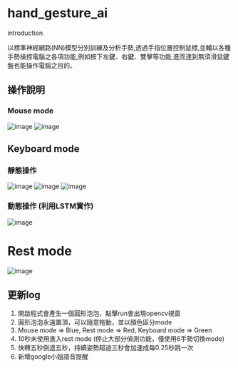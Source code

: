 # hand_gesture_ai

introduction

以標準神經網路(NN)模型分別訓練及分析手勢,透過手指位置控制鼠標,並輔以各種手勢操控電腦之各項功能,例如按下左鍵、右鍵、雙擊等功能,進而達到無須滑鼠鍵盤也能操作電腦之目的。

## 操作說明

### Mouse mode

![image](https://user-images.githubusercontent.com/81171903/230874769-303025ba-d55b-4b82-8533-b69ac4e541ca.png)
![image](https://user-images.githubusercontent.com/81171903/230874913-9d8e9390-d9d0-4f26-9419-36cb709e1ed8.png)

## Keyboard mode

### 靜態操作

![image](https://user-images.githubusercontent.com/81171903/230874992-5068fa29-9458-428d-b943-5bc9ad3c478e.png)
![image](https://user-images.githubusercontent.com/81171903/230875053-c8fa0fa0-f355-42a2-b199-4a0d699fe87e.png)
![image](https://user-images.githubusercontent.com/81171903/230875095-9d2beaa8-f85e-4eb6-8823-287f773255c7.png)

### 動態操作 (利用LSTM實作)

![image](https://user-images.githubusercontent.com/81171903/230875382-422e390a-2378-474b-9090-09d50cedfd47.png)

# Rest mode

![image](https://user-images.githubusercontent.com/81171903/230875458-cc34a31e-c838-4e04-8c4d-b3e4fdfeb058.png)

## 更新log

1. 開啟程式會產生一個圓形泡泡，點擊run會出現opencv視窗
2. 圓形泡泡永遠置頂，可以隨意拖動，並以顏色區分mode
3. Mouse mode => Blue, Rest mode => Red, Keyboard mode => Green
4. 10秒未使用進入rest mode (停止大部分偵測功能，僅使用6手勢切換mode)
5. 快轉五秒倒退五秒，持續姿勢超過三秒會加速成每0.25秒跳一次
6. 新增google小姐語音提醒
